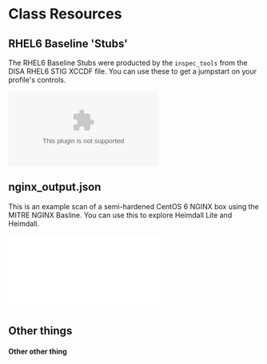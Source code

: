 # Class Resources

## RHEL6 Baseline 'Stubs'

The RHEL6 Baseline Stubs were producted by the `inspec_tools` from the DISA RHEL6 STIG XCCDF file. You can use these to get a jumpstart on your profile's controls.

![rhel6-baseline.zip](/rhel6-baseline.zip)  

## nginx_output.json

This is an example scan of a semi-hardened CentOS 6 NGINX box using the MITRE NGINX Basline. You can use this to explore Heimdall Lite and Heimdall.

![nginx_output.json](/nginx_output.json)  

## Other things

#### Other other thing
